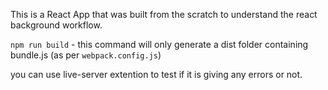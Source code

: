 This is a React App that was built from the scratch to understand the react background workflow.

```npm run build``` - this command will only generate a dist folder containing bundle.js (as per ```webpack.config.js```) 

you can use live-server extention to test if it is giving any errors or not.